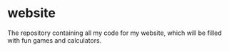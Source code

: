 # website
The repository containing all my code for my website, which will be filled with fun games and calculators.
